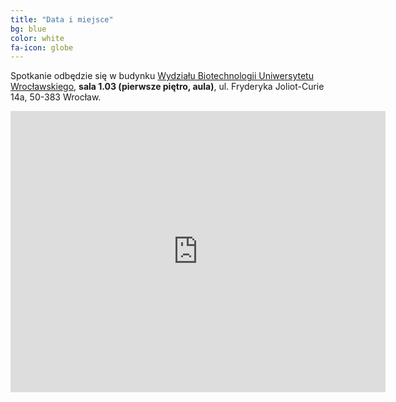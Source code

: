 ```yaml
---
title: "Data i miejsce"
bg: blue
color: white
fa-icon: globe
---
```


Spotkanie odbędzie się w budynku [Wydziału Biotechnologii Uniwersytetu Wrocławskiego](www.biotech.uni.wroc.pl), **sala 1.03 (pierwsze piętro, aula)**, ul. Fryderyka Joliot-Curie 14a, 50-383 Wrocław.

<div class="icontain">
  <iframe src="https://www.google.com/maps/embed?pb=!1m18!1m12!1m3!1d2504.81336504207!2d17.05112095135786!3d51.11190354726343!2m3!1f0!2f0!3f0!3m2!1i1024!2i768!4f13.1!3m3!1m2!1s0x470fe9d431a65883%3A0xfb9b19e68108ab85!2sWydzia%C5%82+Biotechnologii+Uniwersytetu+Wroc%C5%82awskiego!5e0!3m2!1spl!2spl!4v1484132181053" width="600" height="450" frameborder="0" style="border:0" allowfullscreen></iframe>
</div>